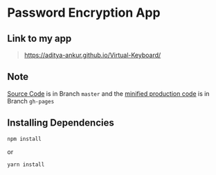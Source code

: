 # Password Encryption App

## Link to my app
> https://aditya-ankur.github.io/Virtual-Keyboard/

## Note
[Source Code](https://github.com/Aditya-Ankur/Virtual-Keyboard/tree/master) is in Branch `master` and the [minified production code](https://github.com/Aditya-Ankur/Virtual-Keyboard/tree/gh-pages) is in Branch `gh-pages`

## Installing Dependencies
```shell
npm install
```
or

```shell
yarn install
```
